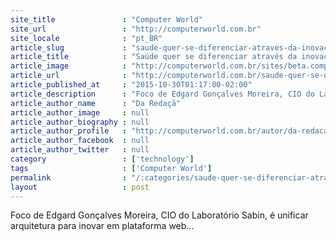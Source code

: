 ```yaml
---
site_title               : "Computer World"
site_url                 : "http://computerworld.com.br"
site_locale              : "pt_BR"
article_slug             : "saude-quer-se-diferenciar-atraves-da-inovacao-com-ti"
article_title            : "Saúde quer se diferenciar através da inovação com TI"
article_image            : "http://computerworld.com.br/sites/beta.computerworld.com.br/files/news_articles/laboratorio_sabin2.jpg"
article_url              : "http://computerworld.com.br/saude-quer-se-diferenciar-atraves-da-ti"
article_published_at     : "2015-10-30T01:17:00-02:00"
article_description      : "Foco de Edgard Gonçalves Moreira, CIO do Laboratório Sabin, é unificar arquitetura para inovar em plataforma web..."
article_author_name      : "Da Redaçã"
article_author_image     : null
article_author_biography : null
article_author_profile   : "http://computerworld.com.br/autor/da-redacao"
article_author_facebook  : null
article_author_twitter   : null
category                 : ['technology']
tags                     : ['Computer World']
permalink                : "/:categories/saude-quer-se-diferenciar-atraves-da-inovacao-com-ti/"
layout                   : post
---
```


Foco de Edgard Gonçalves Moreira, CIO do Laboratório Sabin, é unificar arquitetura para inovar em plataforma web...
